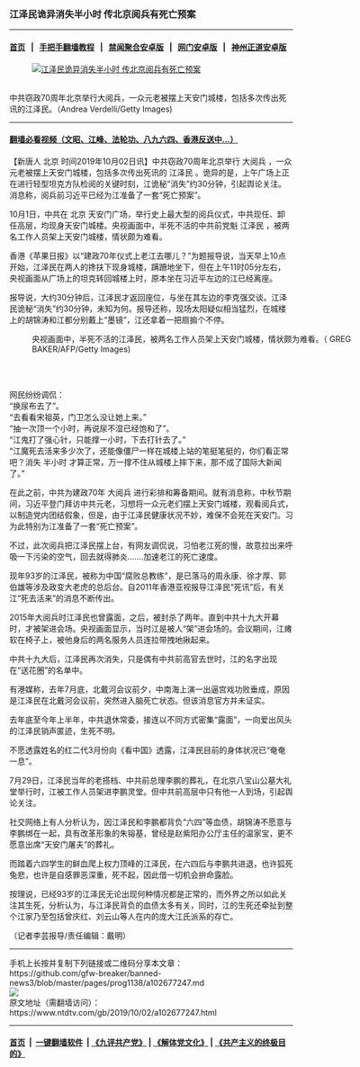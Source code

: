 ### 江泽民诡异消失半小时 传北京阅兵有死亡预案
------------------------

#### [首页](https://github.com/gfw-breaker/banned-news3/blob/master/README.md) &nbsp;&nbsp;|&nbsp;&nbsp; [手把手翻墙教程](https://github.com/gfw-breaker/guides/wiki) &nbsp;&nbsp;|&nbsp;&nbsp; [禁闻聚合安卓版](https://github.com/gfw-breaker/bn-android) &nbsp;&nbsp;|&nbsp;&nbsp; [网门安卓版](https://github.com/oGate2/oGate) &nbsp;&nbsp;|&nbsp;&nbsp; [神州正道安卓版](https://github.com/SzzdOgate/update) 



<div><div class="featured_image">
 <a href="https://i.ntdtv.com/assets/uploads/2019/10/GettyImages-1178367698.jpg" target="_blank">
  <figure>
   <img alt="江泽民诡异消失半小时 传北京阅兵有死亡预案" src="https://i.ntdtv.com/assets/uploads/2019/10/GettyImages-1178367698-800x450.jpg"/>
  </figure><br/>
 </a>
 <span class="caption">
  中共窃政70周年北京举行大阅兵，一众元老被摆上天安门城楼，包括多次传出死讯的江泽民。（Andrea Verdelli/Getty Images)
 </span>
</div>
</div><hr/>

#### [翻墙必看视频（文昭、江峰、法轮功、八九六四、香港反送中...）](https://github.com/gfw-breaker/banned-news3/blob/master/pages/links.md)

<div><div class="post_content" itemprop="articleBody">
 <p>
  【新唐人
  <ok href="https://www.ntdtv.com/gb/北京.htm">
   北京
  </ok>
  时间2019年10月02日讯】中共窃政70周年北京举行
  <ok href="https://www.ntdtv.com/gb/大阅兵.htm">
   大阅兵
  </ok>
  ，一众元老被摆上天安门城楼，包括多次传出死讯的
  <ok href="https://www.ntdtv.com/gb/江泽民.htm">
   江泽民
  </ok>
  。诡异的是，上午广场上正在进行轻型坦克方队检阅的关键时刻，江诡秘“消失”约30分钟，引起舆论关注。消息称，阅兵前习近平已经为江准备了一套“死亡预案”。
 </p>
 <p>
  10月1日，中共在
  <ok href="https://www.ntdtv.com/gb/北京.htm">
   北京
  </ok>
  天安门广场，举行史上最大型的阅兵仪式，中共现任、卸任高层，均现身天安门城楼。央视画面中，半死不活的中共前党魁
  <ok href="https://www.ntdtv.com/gb/江泽民.htm">
   江泽民
  </ok>
  ，被两名工作人员架上天安门城楼，情状颇为难看。
 </p>
 <p>
  香港《苹果日报》以“建政70年仪式上老江去哪儿？”为题报导说，当天早上10点开始，江泽民在两人的搀扶下现身城楼，蹒跚地坐下，但在上午11时05分左右，央视画面从广场上的坦克转回城楼上时，原本坐在习近平左边的江已经离座。
 </p>
 <p>
  报导说，大约30分钟后，江泽民才返回座位，与坐在其左边的李克强交谈。江泽民诡秘“消失”约30分钟，未知为何。报导还称，现场太阳疑似相当猛烈，在城楼上的胡锦涛和江都分别戴上“墨镜”，江还拿着一把扇搧个不停。
 </p>
 <figure class="wp-caption alignnone" id="attachment_102677262" style="width: 600px">
  <ok href="https://i.ntdtv.com/assets/uploads/2019/10/GettyImages-1172704890.jpg">
   <img alt="" class="size-medium wp-image-102677262" src="https://i.ntdtv.com/assets/uploads/2019/10/GettyImages-1172704890-600x338.jpg"/>
  </ok>
  <br/><figcaption class="wp-caption-text">
   央视画面中，半死不活的江泽民，被两名工作人员架上天安门城楼，情状颇为难看。（ GREG BAKER/AFP/Getty Images)
  </figcaption><br/>
 </figure><br/>
 <p>
  网民纷纷调侃：
  <br/>
  “换尿布去了”。
  <br/>
  “去看看宋祖英，门卫怎么没让她上来。”
  <br/>
  “抽一次顶一个小时，再说尿不湿已经饱和了”。
  <br/>
  “江鬼打了强心针，只能撑一小时，下去打针去了。”
  <br/>
  “江魔死去活来多少次了，还能像僵尸一样在城楼上站的笔挺笔挺的，你们看正常吧？消失
  <ok href="https://www.ntdtv.com/gb/半小时.htm">
   半小时
  </ok>
  才算正常，万一撑不住从城楼上摔下来，那不成了国际大新闻了。”
 </p>
 <p>
  在此之前，中共为建政70年
  <ok href="https://www.ntdtv.com/gb/大阅兵.htm">
   大阅兵
  </ok>
  进行彩排和筹备期间。就有消息称，中秋节期间，习近平登门拜访中共元老，习想将一众元老们摆上天安门城楼，观看阅兵式，以制造党内团结假象，但是，由于江泽民健康状况不妙，难保不会死在天安门。习为此特别为江准备了一套“死亡预案”。
 </p>
 <p>
  不过，此次阅兵把江泽民摆上台，有网友调侃说，习怕老江死的慢，故意拉出来呼吸一下污染的空气，回去就得肺炎…….加速老江的死亡速度。
 </p>
 <p>
  现年93岁的江泽民，被称为中国“腐败总教练”，是已落马的周永康、徐才厚、郭伯雄等涉及政变大老虎的总后台。自2011年香港亚视报导江泽民“死讯”后，有关江“死去活来”的消息不断传出。
 </p>
 <p>
  2015年大阅兵时江泽民也曾露面，之后，被封杀了两年。直到中共十九大开幕时，才被架进会场。央视画面显示，当时江是被人“架”进会场的。会议期间，江瘫软在椅子上，被他身后的两名服务人员连拉带拽地揪起来。
 </p>
 <p>
  中共十九大后，江泽民再次消失，只是偶有中共前高官去世时，江的名字出现在“送花圈”的名单中。
 </p>
 <p>
  有港媒称，去年7月底，北戴河会议前夕，中南海上演一出逼宫戏功败垂成，原因是江泽民在北戴河会议前，突然进入脑死亡状态。但该消息官方并未证实。
 </p>
 <p>
  去年底至今年上半年，中共退休常委，接连以不同方式密集“露面”，一向爱出风头的江泽民销声匿迹，生死不明。
 </p>
 <p>
  不愿透露姓名的红二代3月份向《看中国》透露，江泽民目前的身体状况已“奄奄一息”。
 </p>
 <p>
  7月29日，江泽民当年的老搭档、中共前总理李鹏的葬礼，在北京八宝山公墓大礼堂举行时，江被工作人员架进李鹏灵堂。但中共前高层中只有他一人到场，引起舆论关注。
 </p>
 <p>
  社交网络上有人分析认为，因江泽民和李鹏都背负“六四”等血债，胡锦涛不愿意与李鹏绑在一起，具有改革形象的朱镕基，曾经是赵紫阳办公厅主任的温家宝，更不愿意出席“天安门屠夫”的葬礼。
 </p>
 <p>
  而踏着六四学生的鲜血爬上权力顶峰的江泽民，在六四后与李鹏共进退，也许狐死兔悲，也许是自感罪恶深重，死不起，因此借一切机会拚命露脸。
 </p>
 <p>
  按理说，已经93岁的江泽民无论出现何种情况都是正常的，而外界之所以如此关注其生死，分析认为，与江泽民背负的血债太多有关，同时，江的生死还牵扯到整个江家乃至包括曾庆红、刘云山等人在内的庞大江氏派系的存亡。
 </p>
 <p>
  （记者李芸报导/责任编辑：戴明）
 </p>
 <div class="single_ad">
 </div>
</div>
</div>
<hr/>
手机上长按并复制下列链接或二维码分享本文章：<br/>
https://github.com/gfw-breaker/banned-news3/blob/master/pages/prog1138/a102677247.md <br/>
<a href='https://github.com/gfw-breaker/banned-news3/blob/master/pages/prog1138/a102677247.md'><img src='https://github.com/gfw-breaker/banned-news3/blob/master/pages/prog1138/a102677247.md.png'/></a> <br/>
原文地址（需翻墙访问）：https://www.ntdtv.com/gb/2019/10/02/a102677247.html


------------------------
#### [首页](https://github.com/gfw-breaker/banned-news3/blob/master/README.md) &nbsp;|&nbsp; [一键翻墙软件](https://github.com/gfw-breaker/nogfw/blob/master/README.md) &nbsp;| [《九评共产党》](https://github.com/gfw-breaker/9ping.md/blob/master/README.md#九评之一评共产党是什么) | [《解体党文化》](https://github.com/gfw-breaker/jtdwh.md/blob/master/README.md) | [《共产主义的终极目的》](https://github.com/gfw-breaker/gczydzjmd.md/blob/master/README.md)


<img src='http://gfw-breaker.win/banned-news3/pages/prog1138/a102677247.md' width='0px' height='0px'/>